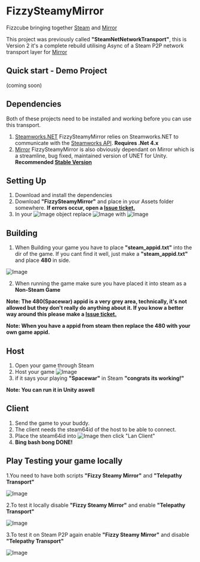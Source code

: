 # FizzySteamyMirror

Fizzcube bringing together [Steam](https://store.steampowered.com/) and [Mirror](https://github.com/rlabrecque/Steamworks.NET)

This project was previously called **"SteamNetNetworkTransport"**, this is Version 2 it's a complete rebuild utilising Async of a Steam P2P network transport layer for [Mirror](https://github.com/rlabrecque/Steamworks.NET)

## Quick start - Demo Project 

(coming soon)

## Dependencies
Both of these projects need to be installed and working before you can use this transport.
1. [Steamworks.NET](https://github.com/rlabrecque/Steamworks.NET) FizzySteamyMirror relies on Steamworks.NET to communicate with the [Steamworks API](https://partner.steamgames.com/doc/sdk). **Requires .Net 4.x**
2. [Mirror](https://github.com/vis2k/Mirror) FizzySteamyMirror is also obviously dependant on Mirror which is a streamline, bug fixed, maintained version of UNET for Unity. **Recommended [Stable Version](https://assetstore.unity.com/packages/tools/network/mirror-129321)**

## Setting Up
1. Download and install the dependencies 
2. Download **"FizzySteamyMirror"** and place in your Assets folder somewhere. **If errors occur, open a [Issue ticket.](https://github.com/FizzCube/FizzySteamyMirror/issues)**
3. In your ![Image](http://i.galtrox.com/index.php/s/LX2KPkezLwazrTS/preview) object replace ![Image](http://i.galtrox.com/index.php/s/LTwTTyZLtbmGHY6/preview) with ![Image](http://i.galtrox.com/index.php/s/5PJBqPjJiFdqxG9/preview) 

## Building
1. When Building your game you have to place **"steam_appid.txt"** into the dir of the game. If you cant find it well, just make a **"steam_appid.txt"** and place **480** in side.

![Image](http://i.galtrox.com/index.php/s/KLB8W6kFtnjwQPJ/preview)

2. When running the game make sure you have placed it into steam as a **Non-Steam Game**

**Note: The 480(Spacewar) appid is a very grey area, technically, it's not allowed but they don't really do anything about it.
If you know a better way around this please make a [Issue ticket.](https://github.com/FizzCube/FizzySteamyMirror/issues)**

**Note: When you have a appid from steam then replace the 480 with your own game appid.**

## Host
1. Open your game through Steam
2. Host your game ![Image](http://i.galtrox.com/index.php/s/ycNEwXKf5jdYD8T/preview)
3. if it says your playing **"Spacewar"** in Steam **"congrats its working!"**

**Note: You can run it in Unity aswell**

## Client
1. Send the game to your buddy.
2. The client needs the steam64id of the host to be able to connect.
3. Place the steam64id into ![Image](http://i.galtrox.com/index.php/s/py8ZgqtkbrzyC3B/preview) then click "Lan Client"
4. **Bing bash bong DONE!**

## Play Testing your game locally

1.You need to have both scripts **"Fizzy Steamy Mirror"** and **"Telepathy Transport"**

![Image](http://i.galtrox.com/index.php/s/LPqwLpqXecSiG7z/preview)

2.To test it locally disable **"Fizzy Steamy Mirror"** and enable **"Telepathy Transport"**

![Image](http://i.galtrox.com/index.php/s/TdBsCSETdXCp5rr/preview)

3.To test it on Steam P2P again enable **"Fizzy Steamy Mirror"** and disable **"Telepathy Transport"**

![Image](http://i.galtrox.com/index.php/s/kb63dSQiQ3KdgAa/preview)
